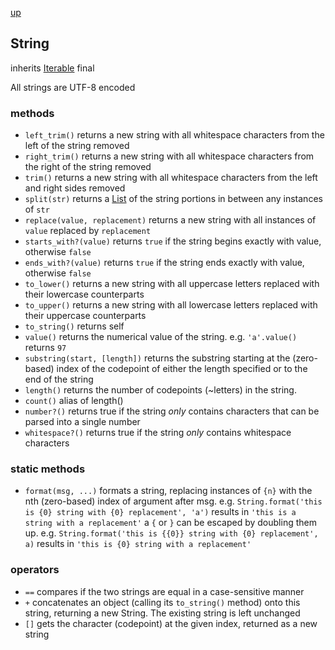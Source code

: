[up](index.md)

## String
inherits [Iterable](iterable.md)
final

All strings are UTF-8 encoded

### methods
- `left_trim()` returns a new string with all whitespace characters from the left of the string removed
- `right_trim()` returns a new string with all whitespace characters from the right of the string removed
- `trim()` returns a new string with all whitespace characters from the left and right sides removed
- `split(str)` returns a [List](list.md) of the string portions in between any instances of `str`
- `replace(value, replacement)` returns a new string with all instances of `value` replaced by `replacement`
- `starts_with?(value)` returns `true` if the string begins exactly with value, otherwise `false`
- `ends_with?(value)` returns `true` if the string ends exactly with value, otherwise `false`
- `to_lower()` returns a new string with all uppercase letters replaced with their lowercase counterparts
- `to_upper()` returns a new string with all lowercase letters replaced with their uppercase counterparts
- `to_string()` returns self
- `value()` returns the numerical value of the string.  e.g. `'a'.value()` returns `97`
- `substring(start, [length])` returns the substring starting at the (zero-based) index of the codepoint of either the length specified or to the end of the string
- `length()` returns the number of codepoints (~letters) in the string.
- `count()` alias of length()
- `number?()` returns true if the string _only_ contains characters that can be parsed into a single number
- `whitespace?()` returns true if the string _only_ contains whitespace characters

### static methods
- `format(msg, ...)` formats a string, replacing instances of `{n}` with the nth (zero-based) index of
    argument after msg.  e.g. `String.format('this is {0} string with {0} replacement', 'a')` results in
    `'this is a string with a replacement'`
    a `{` or `}` can be escaped by doubling them up.  e.g. `String.format('this is {{0}} string with {0} replacement', a)` results in `'this is {0} string with a replacement'`

### operators
- `==` compares if the two strings are equal in a case-sensitive manner
- `+` concatenates an object (calling its `to_string()` method) onto this string, returning a new String.  The existing string is left unchanged
- `[]` gets the character (codepoint) at the given index, returned as a new string